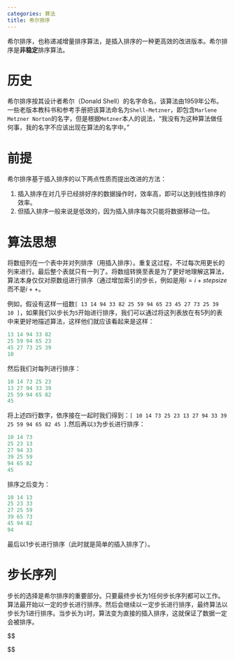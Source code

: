 ```yaml
---
categories: 算法
title: 希尔排序
---
```


希尔排序，也称递减增量排序算法，是插入排序的一种更高效的改进版本。希尔排序是**非稳定**排序算法。

# 历史

希尔排序按其设计者希尔（Donald Shell）的名字命名，该算法由1959年公布。一些老版本教科书和参考手册把该算法命名为`Shell-Metzner`，即包含`Marlene Metzner Norton`的名字，但是根据`Metzner`本人的说法，“我没有为这种算法做任何事，我的名字不应该出现在算法的名字中。”

# 前提

希尔排序基于插入排序的以下两点性质而提出改进的方法：

1. 插入排序在对几乎已经排好序的数据操作时，效率高，即可以达到线性排序的效率。
2. 但插入排序一般来说是低效的，因为插入排序每次只能将数据移动一位。

# 算法思想

将数组列在一个表中并对列排序（用插入排序）。重复这过程，不过每次用更长的列来进行。最后整个表就只有一列了。将数组转换至表是为了更好地理解这算法，算法本身仅仅对原数组进行排序（通过增加索引的步长，例如是用$i= i +  stepsize$而不是$i++$。

例如，假设有这样一组数`[ 13 14 94 33 82 25 59 94 65 23 45 27 73 25 39 10 ]`，如果我们以步长为`5`开始进行排序，我们可以通过将这列表放在有5列的表中来更好地描述算法，这样他们就应该看起来是这样： 

```c++
13 14 94 33 82
25 59 94 65 23
45 27 73 25 39
10
```

然后我们对每列进行排序： 

```c++
10 14 73 25 23
13 27 94 33 39
25 59 94 65 82
45
```

将上述四行数字，依序接在一起时我们得到：`[ 10 14 73 25 23 13 27 94 33 39 25 59 94 65 82 45 ]`.然后再以`3`为步长进行排序： 

```c++
10 14 73
25 23 13
27 94 33
39 25 59
94 65 82
45
```

排序之后变为： 

```c++
10 14 13
25 23 33
27 25 59
39 65 73
45 94 82
94
```

最后以1步长进行排序（此时就是简单的插入排序了）。 

# 步长序列

步长的选择是希尔排序的重要部分。只要最终步长为1任何步长序列都可以工作。算法最开始以一定的步长进行排序。然后会继续以一定步长进行排序，最终算法以步长为1进行排序。当步长为`1`时，算法变为直接的插入排序，这就保证了数据一定会被排序。 


$$

$$
